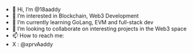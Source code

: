 - 👋 Hi, I’m @18aaddy
- 👀 I’m interested in Blockchain, Web3 Development
- 🌱 I’m currently learning GoLang, EVM and full-stack dev
- 💞️ I’m looking to collaborate on interesting projects in the Web3 space
- 📫 How to reach me:
-   X : @xprvAaddy
<!---
18aaddy/18aaddy is a ✨ special ✨ repository because its `README.md` (this file) appears on your GitHub profile.
You can click the Preview link to take a look at your changes.
--->
